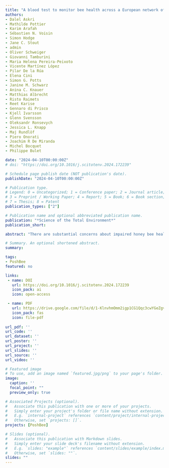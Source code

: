 ```yaml
---
title: "A blood test to monitor bee health across a European network of agricultural sites of different land-use by MALDI BeeTyping mass spectrometry" 
authors:
- Dalel Askri
- Mathilde Pottier
- Karim Arafah
- Sébastien N. Voisin
- Simon Hodge
- Jane C. Stout
- admin
- Oliver Schweiger
- Giovanni Tamburini
- Maria Helena Pereira-Peixoto
- Vicente Martínez López
- Pilar De la Rúa
- Elena Cini
- Simon G. Potts
- Janine M. Schwarz
- Anina C. Knauer
- Matthias Albrecht
- Risto Raimets
- Reet Karise
- Gennaro di Prisco
- Kjell Ivarsson
- Glenn Svensson
- Oleksandr Ronsevych
- Jessica L. Knapp
- Maj Rundlöf
- Piero Onorati
- Joachim R De Miranda
- Michel Bocquet
- Philippe Bulet

date: "2024-04-10T00:00:00Z"
# doi: "https://doi.org/10.1016/j.scitotenv.2024.172239"

# Schedule page publish date (NOT publication's date).
publishDate: "2024-04-10T00:00:00Z"

# Publication type.
# Legend: 0 = Uncategorized; 1 = Conference paper; 2 = Journal article;
# 3 = Preprint / Working Paper; 4 = Report; 5 = Book; 6 = Book section;
# 7 = Thesis; 8 = Patent
publication_types: ["2"]

# Publication name and optional abbreviated publication name.
publication: "*Science of the Total Environment*"
publication_short:

abstract: "There are substantial concerns about impaired honey bee health and colony losses due to several poorly understood factors. We used MALDI profiling (MALDI BeeTyping®) analysis to investigate how some environmental and management factors were related to the haemolymph peptidome (all peptides in the circulatory fluid), which reflects the immune status of Apis mellifera, under field conditions across Europe. Honey bees were exposed to varying environmental stressors across eight European countries totalling 128 agricultural sites, reflecting two different crop systems [oilseed rape (OSR) and apple (APP)]. Molecular signatures of haemolymph and the presence/absence of molecular-related ions of three immunity markers, namely the antimicrobial peptides (AMP) Apidaecin, Abaecin and Defensin-1, allowed discrimination of bee responses by country, crop type and site. However, many sites showed no significant signature related to the presence of AMP markers. Conversely, in Sweden (SWE), molecular ion intensities were very high, including those of the AMP markers. Even the lowest values were always higher than in other countries. Furthermore, all experimental sites in SWE expressed AMPs. A machine learning model was developed to discriminate the haemolymphs of bees from APP and OSR sites. The model was 90.6% accurate in identifying the crop type from the samples used to build the model. Overall, MALDI BeeTyping® on individual bee haemolymph represents an attractive and promising “blood test” for monitoring the impact of stressors on bee health at the landscape scale, thus providing policymakers with new monitoring and regulatory tools."

# Summary. An optional shortened abstract.
summary: 

tags:
- PoshBee
featured: no

links:
 - name: DOI
   url: https://doi.org/10.1016/j.scitotenv.2024.172239
   icon_pack: ai
   icon: open-access

 - name: PDF
   url: https://drive.google.com/file/d/1-KlnvhmOmm2igp1CG1Qqc3cwYGeZgvzx/view?usp=drive_link
   icon_pack: fas
   icon: file-pdf
   
url_pdf: ''
url_code: ''
url_dataset: ''
url_poster: ''
url_project: ''
url_slides: ''
url_source: ''
url_video: ''

# Featured image
# To use, add an image named `featured.jpg/png` to your page's folder. 
image:
  caption: ''
  focal_point: ""
  preview_only: true

# Associated Projects (optional).
#   Associate this publication with one or more of your projects.
#   Simply enter your project's folder or file name without extension.
#   E.g. `internal-project` references `content/project/internal-project/index.md`.
#   Otherwise, set `projects: []`.
projects: [PoshBee]

# Slides (optional).
#   Associate this publication with Markdown slides.
#   Simply enter your slide deck's filename without extension.
#   E.g. `slides: "example"` references `content/slides/example/index.md`.
#   Otherwise, set `slides: ""`.
slides: ""
---
```


